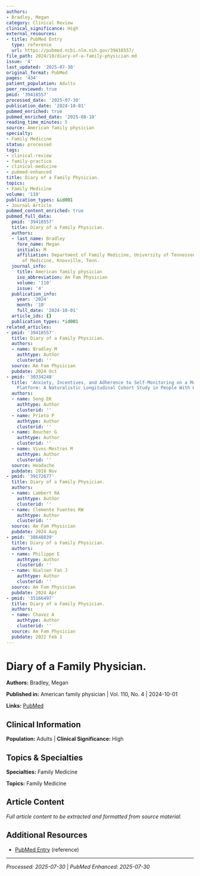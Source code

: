 ```yaml
---
authors:
- Bradley, Megan
category: Clinical Review
clinical_significance: High
external_resources:
- title: PubMed Entry
  type: reference
  url: https://pubmed.ncbi.nlm.nih.gov/39418557/
file_path: 2024/10/diary-of-a-family-physician.md
issue: '4'
last_updated: '2025-07-30'
original_format: PubMed
pages: '434'
patient_population: Adults
peer_reviewed: true
pmid: '39418557'
processed_date: '2025-07-30'
publication_date: '2024-10-01'
pubmed_enriched: true
pubmed_enriched_date: '2025-08-10'
reading_time_minutes: 5
source: American family physician
specialty:
- Family Medicine
status: processed
tags:
- clinical-review
- family-practice
- clinical-medicine
- pubmed-enhanced
title: Diary of a Family Physician.
topics:
- Family Medicine
volume: '110'
publication_types: &id001
- Journal Article
pubmed_content_enriched: true
pubmed_full_data:
  pmid: '39418557'
  title: Diary of a Family Physician.
  authors:
  - last_name: Bradley
    fore_name: Megan
    initials: M
    affiliation: Department of Family Medicine, University of Tennessee Graduate School
      of Medicine, Knoxville, Tenn.
  journal_info:
    title: American family physician
    iso_abbreviation: Am Fam Physician
    volume: '110'
    issue: '4'
  publication_info:
    year: '2024'
    month: '10'
    full_date: '2024-10-01'
  article_ids: {}
  publication_types: *id001
related_articles:
- pmid: '39418557'
  title: Diary of a Family Physician.
  authors:
  - name: Bradley M
    authtype: Author
    clusterid: ''
  source: Am Fam Physician
  pubdate: 2024 Oct
- pmid: '30334248'
  title: 'Anxiety, Incentives, and Adherence to Self-Monitoring on a Mobile Health
    Platform: A Naturalistic Longitudinal Cohort Study in People With Headache.'
  authors:
  - name: Seng EK
    authtype: Author
    clusterid: ''
  - name: Prieto P
    authtype: Author
    clusterid: ''
  - name: Boucher G
    authtype: Author
    clusterid: ''
  - name: Vives-Mestres M
    authtype: Author
    clusterid: ''
  source: Headache
  pubdate: 2018 Nov
- pmid: '39172677'
  title: Diary of a Family Physician.
  authors:
  - name: Lambert RA
    authtype: Author
    clusterid: ''
  - name: Clemente Fuentes RW
    authtype: Author
    clusterid: ''
  source: Am Fam Physician
  pubdate: 2024 Aug
- pmid: '38648839'
  title: Diary of a Family Physician.
  authors:
  - name: Philippe E
    authtype: Author
    clusterid: ''
  - name: Nielsen Fan J
    authtype: Author
    clusterid: ''
  source: Am Fam Physician
  pubdate: 2024 Apr
- pmid: '35166497'
  title: Diary of a Family Physician.
  authors:
  - name: Chavez A
    authtype: Author
    clusterid: ''
  source: Am Fam Physician
  pubdate: 2022 Feb 1
---
```


# Diary of a Family Physician.

**Authors:** Bradley, Megan

**Published in:** American family physician | Vol. 110, No. 4 | 2024-10-01

**Links:** [PubMed](https://pubmed.ncbi.nlm.nih.gov/39418557/)

## Clinical Information

**Population:** Adults | **Clinical Significance:** High

## Topics & Specialties

**Specialties:** Family Medicine

**Topics:** Family Medicine

## Article Content

*Full article content to be extracted and formatted from source material.*

## Additional Resources

- [PubMed Entry](https://pubmed.ncbi.nlm.nih.gov/39418557/) (reference)

---

*Processed: 2025-07-30* | *PubMed Enhanced: 2025-07-30*
